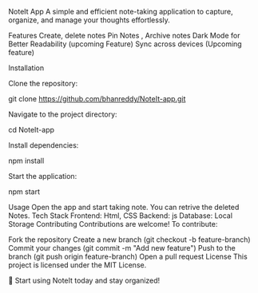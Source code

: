NoteIt App
A simple and efficient note-taking application to capture, organize, and manage your thoughts effortlessly.



Features
Create, delete notes
Pin Notes , Archive notes
Dark Mode for Better Readability (upcoming Feature)
Sync across devices (Upcoming feature)


Installation

Clone the repository:

git clone https://github.com/bhanreddy/NoteIt-app.git

Navigate to the project directory:
 
cd NoteIt-app

Install dependencies:

npm install

Start the application:

npm start



Usage
Open the app and start taking note.
You can retrive the deleted Notes.
Tech Stack
Frontend: Html, CSS
Backend: js
Database: Local Storage
Contributing
Contributions are welcome! To contribute:

Fork the repository
Create a new branch (git checkout -b feature-branch)
Commit your changes (git commit -m "Add new feature")
Push to the branch (git push origin feature-branch)
Open a pull request
License
This project is licensed under the MIT License.

🚀 Start using NoteIt today and stay organized!
